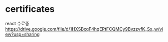 # certificates

react 수료증
https://drive.google.com/file/d/1HXSBxqF4hqEPtFCQMCy9BvzzvfK_Sx_w/view?usp=sharing

